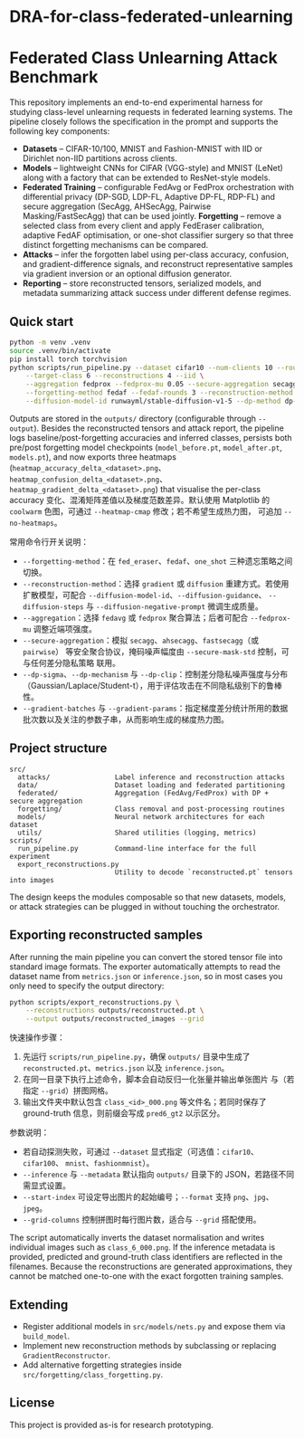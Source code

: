 # DRA-for-class-federated-unlearning
# Federated Class Unlearning Attack Benchmark

This repository implements an end-to-end experimental harness for studying
class-level unlearning requests in federated learning systems. The pipeline
closely follows the specification in the prompt and supports the following key
components:

- **Datasets** – CIFAR-10/100, MNIST and Fashion-MNIST with IID or Dirichlet
  non-IID partitions across clients.
- **Models** – lightweight CNNs for CIFAR (VGG-style) and MNIST (LeNet) along
  with a factory that can be extended to ResNet-style models.
- **Federated Training** – configurable FedAvg or FedProx orchestration with
  differential privacy (DP-SGD, LDP-FL, Adaptive DP-FL, RDP-FL) and secure
  aggregation (SecAgg, AHSecAgg, Pairwise Masking/FastSecAgg) that can be used
  jointly.
**Forgetting** – remove a selected class from every client and apply
  FedEraser calibration, adaptive FedAF optimisation, or one-shot classifier
  surgery so that three distinct forgetting mechanisms can be compared.
- **Attacks** – infer the forgotten label using per-class accuracy, confusion,
  and gradient-difference signals, and reconstruct representative samples via
  gradient inversion or an optional diffusion generator.
- **Reporting** – store reconstructed tensors, serialized models, and metadata
  summarizing attack success under different defense regimes.

## Quick start

```bash
python -m venv .venv
source .venv/bin/activate
pip install torch torchvision
python scripts/run_pipeline.py --dataset cifar10 --num-clients 10 --rounds 5 \
    --target-class 6 --reconstructions 4 --iid \
    --aggregation fedprox --fedprox-mu 0.05 --secure-aggregation secagg --secure-mask-std 0.1 \
    --forgetting-method fedaf --fedaf-rounds 3 --reconstruction-method diffusion \
    --diffusion-model-id runwayml/stable-diffusion-v1-5 --dp-method dp-sgd --dp-sgd-noise 0.8
```

Outputs are stored in the `outputs/` directory (configurable through
`--output`). Besides the reconstructed tensors and attack report, the pipeline
logs baseline/post-forgetting accuracies and inferred classes, persists both
pre/post forgetting model checkpoints (`model_before.pt`, `model_after.pt`,
`models.pt`), and now exports
three heatmaps (`heatmap_accuracy_delta_<dataset>.png`、
`heatmap_confusion_delta_<dataset>.png`、`heatmap_gradient_delta_<dataset>.png`)
that visualise the per-class accuracy 变化、混淆矩阵差值以及梯度范数差异。默认使用
Matplotlib 的 `coolwarm` 色图，可通过 `--heatmap-cmap` 修改；若不希望生成热力图，
可追加 `--no-heatmaps`。

常用命令行开关说明：

- `--forgetting-method`：在 `fed_eraser`、`fedaf`、`one_shot` 三种遗忘策略之间切换。
- `--reconstruction-method`：选择 `gradient` 或 `diffusion` 重建方式。若使用
  扩散模型，可配合 `--diffusion-model-id`、`--diffusion-guidance`、
  `--diffusion-steps` 与 `--diffusion-negative-prompt` 微调生成质量。
- `--aggregation`：选择 `fedavg` 或 `fedprox` 聚合算法；后者可配合
  `--fedprox-mu` 调整近端项强度。
- `--secure-aggregation`：模拟 `secagg`、`ahsecagg`、`fastsecagg`（或 `pairwise`）
  等安全聚合协议，掩码噪声幅度由 `--secure-mask-std` 控制，可与任何差分隐私策略
  联用。
- `--dp-sigma`、`--dp-mechanism` 与 `--dp-clip`：控制差分隐私噪声强度与分布
  （Gaussian/Laplace/Student-t），用于评估攻击在不同隐私级别下的鲁棒性。
- `--gradient-batches` 与 `--gradient-params`：指定梯度差分统计所用的数据
  批次数以及关注的参数子串，从而影响生成的梯度热力图。

## Project structure

```
src/
  attacks/                Label inference and reconstruction attacks
  data/                   Dataset loading and federated partitioning
  federated/              Aggregation (FedAvg/FedProx) with DP + secure aggregation
  forgetting/             Class removal and post-processing routines
  models/                 Neural network architectures for each dataset
  utils/                  Shared utilities (logging, metrics)
scripts/
  run_pipeline.py         Command-line interface for the full experiment
  export_reconstructions.py
                          Utility to decode `reconstructed.pt` tensors into images
```

The design keeps the modules composable so that new datasets, models, or attack
strategies can be plugged in without touching the orchestrator.

## Exporting reconstructed samples

After running the main pipeline you can convert the stored tensor file into
standard image formats. The exporter automatically attempts to read the
dataset name from `metrics.json` or `inference.json`, so in most cases you only
need to specify the output directory:

```bash
python scripts/export_reconstructions.py \
    --reconstructions outputs/reconstructed.pt \
    --output outputs/reconstructed_images --grid
```

快速操作步骤：

1. 先运行 `scripts/run_pipeline.py`，确保 `outputs/` 目录中生成了
   `reconstructed.pt`、`metrics.json` 以及 `inference.json`。
2. 在同一目录下执行上述命令，脚本会自动反归一化张量并输出单张图片
   与（若指定 `--grid`）拼图网格。
3. 输出文件夹中默认包含 `class_<id>_000.png` 等文件名；若同时保存了
   ground-truth 信息，则前缀会写成 `pred6_gt2` 以示区分。

参数说明：

- 若自动探测失败，可通过 `--dataset` 显式指定（可选值：`cifar10`、`cifar100`、
  `mnist`、`fashionmnist`）。
- `--inference` 与 `--metadata` 默认指向 `outputs/` 目录下的 JSON，若路径不同需显式设置。
- `--start-index` 可设定导出图片的起始编号；`--format` 支持 `png`、`jpg`、`jpeg`。
- `--grid-columns` 控制拼图时每行图片数，适合与 `--grid` 搭配使用。

The script automatically inverts the dataset normalisation and writes
individual images such as `class_6_000.png`. If the inference metadata is
provided, predicted and ground-truth class identifiers are reflected in the
filenames. Because the reconstructions are generated approximations, they
cannot be matched one-to-one with the exact forgotten training samples.

## Extending

- Register additional models in `src/models/nets.py` and expose them via
  `build_model`.
- Implement new reconstruction methods by subclassing or replacing
  `GradientReconstructor`.
- Add alternative forgetting strategies inside
  `src/forgetting/class_forgetting.py`.

## License

This project is provided as-is for research prototyping.